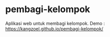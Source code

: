 # pembagi-kelompok
Aplikasi web untuk membagi kelompok. Demo : https://kangzoel.github.io/pembagi-kelompok/

